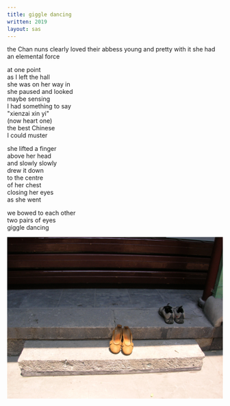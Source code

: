 ```yaml
---
title: giggle dancing
written: 2019
layout: sas
---
```


<div class="poem">
the Chan nuns  
clearly loved  
their abbess  
young and pretty with it  
she had an elemental force

at one point  
as I left the hall  
she was on her way in  
she paused and looked  
maybe sensing  
I had something to say  
"xienzai xin yi"  
(now heart one)  
the best Chinese  
I could muster

she lifted a finger  
above her head  
and slowly slowly  
drew it down  
to the centre  
of her chest  
closing her eyes  
as she went

we bowed to each other  
two pairs of eyes  
giggle dancing
</div>

!["China feet"](/assets/images/chan/shoes.jpg "China feet")
